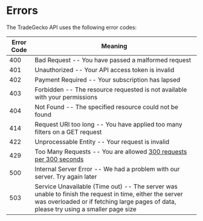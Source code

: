 # Errors

The TradeGecko API uses the following error codes:

Error Code | Meaning
---------- | -------
400 | Bad Request -- You have passed a malformed request
401 | Unauthorized -- Your API access token is invalid
402 | Payment Required -- Your subscription has lapsed
403 | Forbidden -- The resource requested is not available with your permissions
404 | Not Found -- The specified resource could not be found
414 | Request URI too long -- You have applied too many filters on a GET request
422 | Unprocessable Entity -- Your request is invalid
429 | Too Many Requests -- You are allowed [300 requests per 300 seconds](#rate-limiting "Rate Limiting")
500 | Internal Server Error -- We had a problem with our server. Try again later
503 | Service Unavailable (Time out) -- The server was unable to finish the request in time, either the server was overloaded or if fetching large pages of data, please try using a smaller page size
